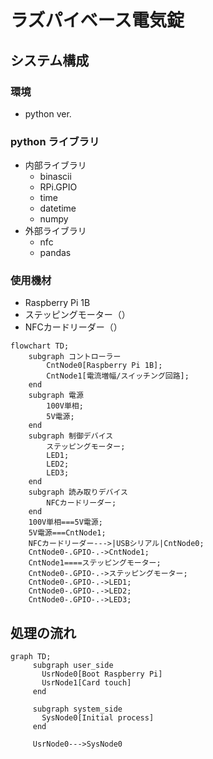 # ラズパイベース電気錠



## システム構成
### 環境
- python ver.
### python ライブラリ
- 内部ライブラリ
   - binascii
   - RPi.GPIO
   - time
   - datetime
   - numpy
- 外部ライブラリ
   - nfc
   - pandas

### 使用機材
- Raspberry Pi 1B
- ステッピングモーター（）
- NFCカードリーダー（）

```mermaid
flowchart TD;
    subgraph コントローラー
        CntNode0[Raspberry Pi 1B];
        CntNode1[電流増幅/スイッチング回路];
    end
    subgraph 電源
        100V単相;
        5V電源;
    end
    subgraph 制御デバイス
        ステッピングモーター;
        LED1;
        LED2;
        LED3;
    end
    subgraph 読み取りデバイス
        NFCカードリーダー;
    end
    100V単相===5V電源;
    5V電源===CntNode1;
    NFCカードリーダー--->|USBシリアル|CntNode0;
    CntNode0-.GPIO-.->CntNode1;
    CntNode1====ステッピングモーター;
    CntNode0-.GPIO-.->ステッピングモーター;
    CntNode0-.GPIO-.->LED1;
    CntNode0-.GPIO-.->LED2;
    CntNode0-.GPIO-.->LED3;
```


## 処理の流れ
```mermaid
graph TD;
     subgraph user_side
       UsrNode0[Boot Raspberry Pi]
       UsrNode1[Card touch]
     end
     
     subgraph system_side
       SysNode0[Initial process]
     end
     
     UsrNode0--->SysNode0 
     
```
